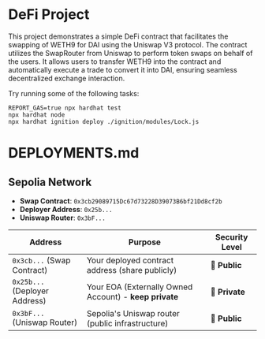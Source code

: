 # DeFi Project

This project demonstrates a simple DeFi contract that facilitates the swapping of WETH9 for DAI using the Uniswap V3 protocol. The contract utilizes the SwapRouter from Uniswap to perform token swaps on behalf of the users. It allows users to transfer WETH9 into the contract and automatically execute a trade to convert it into DAI, ensuring seamless decentralized exchange interaction.

Try running some of the following tasks:

```shell
REPORT_GAS=true npx hardhat test
npx hardhat node
npx hardhat ignition deploy ./ignition/modules/Lock.js
```

# DEPLOYMENTS.md

## Sepolia Network

-   **Swap Contract**: `0x3cb29089715Dc67d73228D39073B6bf21Dd8cf2b`
-   **Deployer Address**: `0x25b...`
-   **Uniswap Router**: `0x3bF...`

| Address                                | Purpose                                                | Security Level |
| -------------------------------------- | ------------------------------------------------------ | -------------- |
| `0x3cb...` (Swap Contract)    | Your deployed contract address (share publicly)        | 🔵 **Public**  |
| `0x25b...` (Deployer Address) | Your EOA (Externally Owned Account) - **keep private** | 🔴 **Private** |
| `0x3bF...` (Uniswap Router)   | Sepolia's Uniswap router (public infrastructure)       | 🔵 **Public**  |
